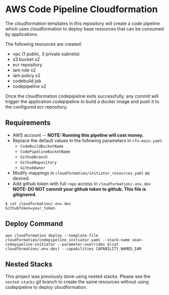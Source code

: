 # AWS Code Pipeline Cloudformation

The cloudformation templates in this repository will create a code pipeline which uses cloudformation to deploy base resources that can be consumed by applications.

The following resources are created:
- vpc (1 public, 3 private subnets)
- s3 bucket x2
- ecr repository
- iam role x2
- iam policy x2
- codebuild job
- codepipeline x2

Once the cloudformation codepipeline exits successfully, any commit will trigger the application codepipeline to build a docker image and push it to the configured ecr repository.

## Requirements

- AWS account -- **NOTE: Running this pipeline will cost money.**
- Replace the default values in the following parameters in `cfn-main.yaml`:
    - `CodeBuildBucketName`
    - `CodePipelineBucketName`
    - `GithubBranch`
    - `GithubRepository`
    - `GithubOwner`
- Modify mappings in `cloudformation/initiator_resources.yaml` as desired.
- Add github token with full `repo` access in `cloudformation/.env.dev` **NOTE: DO NOT commit your github token to github. This file is gitignored.**
```
$ cat cloudformation/.env.dev
GithubToken=your_token
```

## Deploy Command
```
aws cloudformation deploy --template-file cloudformation/codepipeline_initiator.yaml --stack-name sean-codepipeline-initiator --parameter-overrides $(cat cloudformation/.env.dev) --capabilities CAPABILITY_NAMED_IAM
```

## Nested Stacks

This project was previously done using nested stacks. Please see the `nested-stacks` git branch to create the same resources without using codepipeline to deploy cloudformation.
